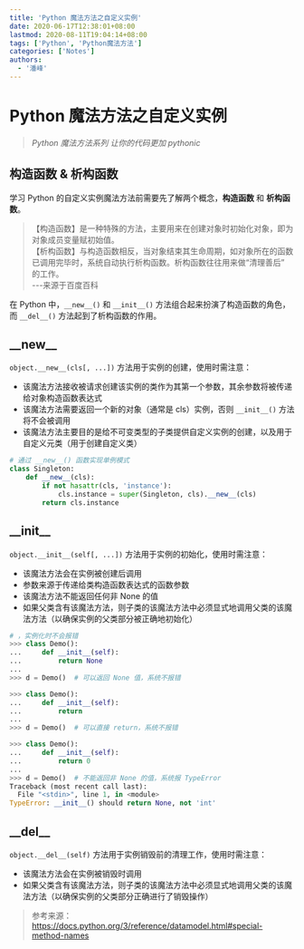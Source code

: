 ```yaml
---
title: 'Python 魔法方法之自定义实例'
date: 2020-06-17T12:38:01+08:00
lastmod: 2020-08-11T19:04:14+08:00
tags: ['Python', 'Python魔法方法']
categories: ['Notes']
authors:
  - '潘峰'
---
```


# Python 魔法方法之自定义实例

> _Python 魔法方法系列 让你的代码更加 pythonic_

## 构造函数 & 析构函数

学习 Python 的自定义实例魔法方法前需要先了解两个概念，**构造函数** 和 **析构函数**。

> 【构造函数】是一种特殊的方法，主要用来在创建对象时初始化对象，即为对象成员变量赋初始值。  
> 【析构函数】与构造函数相反，当对象结束其生命周期，如对象所在的函数已调用完毕时，系统自动执行析构函数。析构函数往往用来做“清理善后” 的工作。  
> ---来源于百度百科

在 Python 中，`__new__()` 和 `__init__()` 方法组合起来扮演了构造函数的角色，而 `__del__()` 方法起到了析构函数的作用。

## \_\_new\_\_

`object.__new__(cls[, ...])` 方法用于实例的创建，使用时需注意：

- 该魔法方法接收被请求创建该实例的类作为其第一个参数，其余参数将被传递给对象构造函数表达式
- 该魔法方法需要返回一个新的对象（通常是 cls）实例，否则 `__init__()` 方法将不会被调用
- 该魔法方法主要目的是给不可变类型的子类提供自定义实例的创建，以及用于自定义元类（用于创建自定义类）

```python
# 通过 __new__() 函数实现单例模式
class Singleton:
    def __new__(cls):
        if not hasattr(cls, 'instance'):
            cls.instance = super(Singleton, cls).__new__(cls)
        return cls.instance
```

## \_\_init\_\_

`object.__init__(self[, ...])` 方法用于实例的初始化，使用时需注意：

- 该魔法方法会在实例被创建后调用
- 参数来源于传递给类构造函数表达式的函数参数
- 该魔法方法不能返回任何非 None 的值
- 如果父类含有该魔法方法，则子类的该魔法方法中必须显式地调用父类的该魔法方法（以确保实例的父类部分被正确地初始化）

```python
# ，实例化时不会报错
>>> class Demo():
...     def __init__(self):
...         return None
...
>>> d = Demo()  # 可以返回 None 值，系统不报错

>>> class Demo():
...     def __init__(self):
...         return
...
>>> d = Demo()  # 可以直接 return，系统不报错

>>> class Demo():
...     def __init__(self):
...         return 0
...
>>> d = Demo()  # 不能返回非 None 的值，系统报 TypeError
Traceback (most recent call last):
  File "<stdin>", line 1, in <module>
TypeError: __init__() should return None, not 'int'
```

## \_\_del\_\_

`object.__del__(self)` 方法用于实例销毁前的清理工作，使用时需注意：

- 该魔法方法会在实例被销毁时调用
- 如果父类含有该魔法方法，则子类的该魔法方法中必须显式地调用父类的该魔法方法（以确保实例的父类部分正确进行了销毁操作）

> 参考来源：  
> https://docs.python.org/3/reference/datamodel.html#special-method-names
